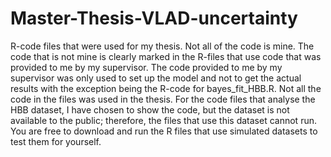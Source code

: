 # Master-Thesis-VLAD-uncertainty
R-code files that were used for my thesis.
Not all of the code is mine. The code that is not mine is clearly marked in the R-files that use code that was provided to me by my supervisor. 
The code provided to me by my supervisor was only used to set up the model and not to get the actual results with the exception being the R-code for bayes_fit_HBB.R. 
Not all the code in the files was used in the thesis.
For the code files that analyse the HBB dataset, I have chosen 
to show the code, but the dataset is not available to the public; therefore, the files that use this dataset cannot run.
You are free to download and run the R files that use simulated datasets to test them for yourself. 
